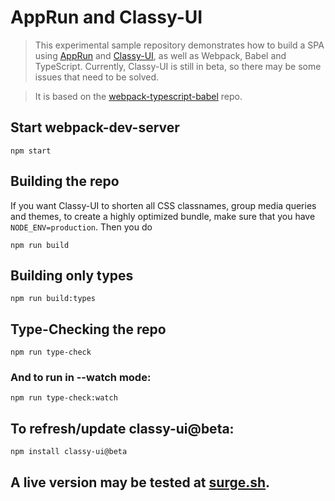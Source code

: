 # AppRun and Classy-UI

> This experimental sample repository demonstrates how to build a SPA using [AppRun](https://apprun.js.org) and [Classy-UI](https://classy-ui.io), as well as Webpack, Babel and TypeScript. Currently, Classy-UI is still in beta, so there may be some issues that need to be solved.

> It is based on the [webpack-typescript-babel](https://github.com/a-tarasyuk/webpack-typescript-babel) repo.

## Start webpack-dev-server

```shell
npm start
```

## Building the repo

If you want Classy-UI to shorten all CSS classnames, group media queries and themes, to create a highly optimized bundle, make sure that you have `NODE_ENV=production`. Then you do

```shell
npm run build
```

## Building only types

```shell
npm run build:types
```

## Type-Checking the repo

```shell
npm run type-check
```

### And to run in --watch mode:

```shell
npm run type-check:watch
```

## To refresh/update classy-ui@beta:
```shell
npm install classy-ui@beta
```

## A live version may be tested at [surge.sh](http://apprun-classyui-spa.surge.sh/).
